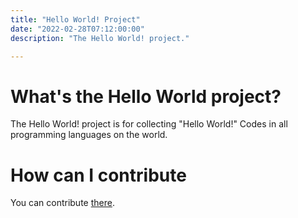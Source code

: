 ```yaml
---
title: "Hello World! Project"
date: "2022-02-28T07:12:00:00" 
description: "The Hello World! project."

---
```


# What's the Hello World project?
The Hello World! project is for collecting "Hello World!" Codes in all programming languages on the world.


# How can I contribute
You can contribute [there](https://github.com/InvalidLenni/hello-world/).
